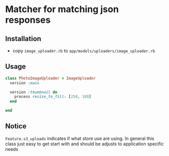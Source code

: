 # Matcher for matching json responses

## Installation

* copy ```image_uploader.rb``` to ```app/models/uploaders/image_uploader.rb```

## Usage

```ruby
class PhotoImageUploader < ImageUploader
  version :main

  version :thumbnail do
    process resize_to_fill: [250, 180]
  end

end
```

## Notice

```Feature.s3_uploads``` indicates if what store use are using. In general this class just easy to get start with and should be adjusts to application specific needs

